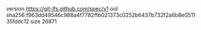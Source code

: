 version https://git-lfs.github.com/spec/v1
oid sha256:f963dd49546c988a4f7782ffb021373c0252b6437b732f2a6b8e051135fddc12
size 26871
